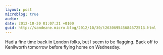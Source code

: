 ```yaml
---
layout: post
microblog: true
audio: 
date: 2012-10-30 01:07:21 +0100
guid: http://samdeane.micro.blog/2012/10/30/t263069545684672513.html
---
```

Had a fine time back in London folks, but I seem to be flagging. Back off to Kenilworth tomorrow before flying home on Wednesday.
